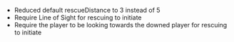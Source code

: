 - Reduced default rescueDistance to 3 instead of 5
- Require Line of Sight for rescuing to initiate
- Require the player to be looking towards the downed player for rescuing to initiate